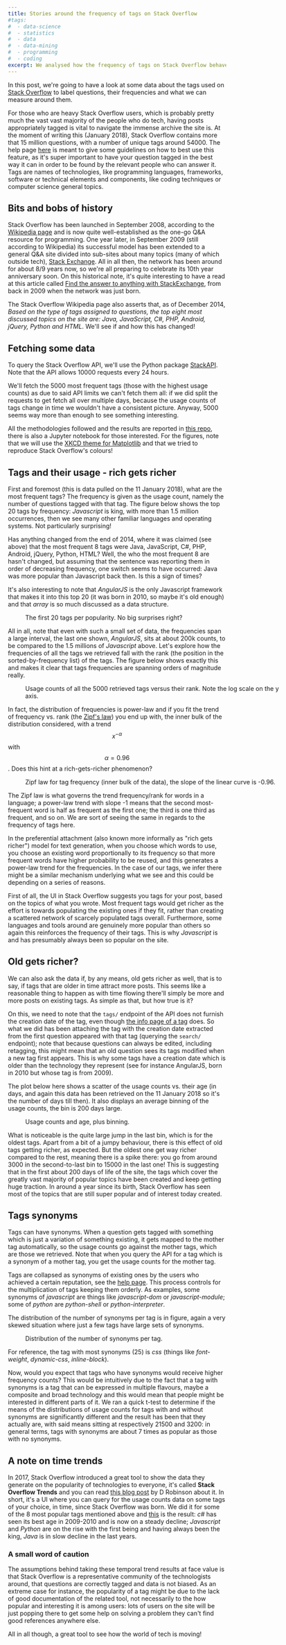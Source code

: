 ```yaml
---
title: Stories around the frequency of tags on Stack Overflow
#tags:
#  - data-science
#  - statistics
#  - data
#  - data-mining
#  - programming
#  - coding
excerpt: We analysed how the frequency of tags on Stack Overflow behaves, what are the relevant distributions, whether the age of a tag has an effect and what part do the synonyms play.
---
```


In this post, we're going to have a look at some data about the tags used on [Stack Overflow](http://stackoverflow.com) to label questions, their frequencies and what we can measure around them.

For those who are heavy Stack Overflow users, which is probably pretty much the vast vast majority of the people who do tech, having posts appropriately tagged is vital to navigate the immense archive the site is. At the moment of writing this (January 2018), Stack Overflow contains more that 15 million questions, with a number of unique tags around 54000.
The help page [here](http://stackoverflow.com/help/tagging) is meant to give some guidelines on how to best use this feature, as it's super important to have your question tagged in the best way it can in order to be found by the relevant people who can answer it. Tags are names of technologies, like programming languages, frameworks, software or technical elements and components, like coding techniques or computer science general topics.

## Bits and bobs of history

Stack Overflow has been launched in September 2008, according to the [Wikipedia page](https://en.wikipedia.org/wiki/Stack_Overflow) and is now quite well-established as the one-go Q&A resource for programming. One year later, in September 2009 (still according to Wikipedia) its successful model has been extended to a general Q&A site divided into sub-sites about many topics (many of which outside tech), [Stack Exchange](https://stackexchange.com/). All in all then, the network has been around for about 8/9 years now, so we're all preparing to celebrate its 10th year anniversary soon. On this historical note, it's quite interesting to have a read at this article called [Find the answer to anything with StackExchange](http://www.zdnet.com/article/find-the-answer-to-anything-with-stackexchange/), from back in 2009 when the network was just born.

The Stack Overflow Wikipedia page also asserts that, as of December 2014, *Based on the type of tags assigned to questions, the top eight most discussed topics on the site are: Java, JavaScript, C#, PHP, Android, jQuery, Python and HTML*. We'll see if and how this has changed!

## Fetching some data

To query the Stack Overflow API, we'll use the Python package [StackAPI](http://stackapi.readthedocs.io/en/latest/). Note that the API allows 10000 requests every 24 hours.

We'll fetch the 5000 most frequent tags (those with the highest usage counts) as due to said API limits we can't fetch them all: if we did split the requests to get fetch all over multiple days, because the usage counts of tags change in time we wouldn't have a consistent picture. Anyway, 5000 seems way more than enough to see something interesting.

All the methodologies followed and the results are reported in [this repo](https://github.com/martinapugliese/the-talking-data/tree/master/stackoverflow-tags), there is also a Jupyter notebook for those interested. For the figures, note that we will use the [XKCD theme for Matplotlib](https://matplotlib.org/api/_as_gen/matplotlib.pyplot.xkcd.html) and that we tried to reproduce Stack Overflow's colours!

## Tags and their usage - rich gets richer

First and foremost (this is data pulled on the 11 January 2018), what are the most frequent tags? The frequency is given as the usage count, namely the number of questions tagged with that tag. The figure below shows the top 20 tags by frequency: *Javascript* is king, with more than 1.5 million occurrences, then we see many other familiar languages and operating systems. Not particularly surprising!

Has anything changed from the end of 2014, where it was claimed (see above) that the most frequent 8 tags were Java, JavaScript, C#, PHP, Android, jQuery, Python, HTML? Well, the who the most frequent 8 are hasn't changed, but assuming that the sentence was reporting them in order of decreasing frequency, one switch seems to have occurred: Java was more popular than Javascript back then. Is this a sign of times?

It's also interesting to note that *AngularJS* is the only Javascript framework that makes it into this top 20 (it was born in 2010, so maybe it's old enough) and that *array* is so much discussed as a data structure.

<figure style="width: 600px" class="align-center">
  <img src="{{ site.url }}{{ site.posts_images_path }}so-highest-20-tags.jpg" alt="">
  <figcaption>The first 20 tags per popularity. No big surprises right? </figcaption>
</figure>

All in all, note that even with such a small set of data, the frequencies span a large interval, the last one shown, *AngularJS*, sits at about 200k counts, to be compared to the 1.5 millions of *Javascript* above. Let's explore how the frequencies of all the tags we retrieved fall with the rank (the position in the sorted-by-frequency list) of the tags. The figure below shows exactly this and makes it clear that tags frequencies are spanning orders of magnitude really.

<figure style="width: 600px" class="align-center">
  <img src="{{ site.url }}{{ site.posts_images_path }}so-tags-usage-time.jpg" alt="">
  <figcaption>Usage counts of all the 5000 retrieved tags versus their rank. Note the log scale on the y axis. </figcaption>
</figure>

In fact, the distribution of frequencies is power-law and if you fit the trend of frequency vs. rank (the [Zipf's law](https://en.wikipedia.org/wiki/Zipf%27s_law)) you end up with, the inner bulk of the distribution considered, with a trend $$x^{-\alpha}$$ with $$\alpha = 0.96$$. Does this hint at a rich-gets-richer phenomenon?

<figure style="width: 600px" class="align-center">
  <img src="{{ site.url }}{{ site.posts_images_path }}so-tags-zipf.jpg" alt="">
  <figcaption>Zipf law for tag frequency (inner bulk of the data), the slope of the linear curve is -0.96.</figcaption>
</figure>

The Zipf law is what governs the trend frequency/rank for words in a language; a power-law trend with slope -1 means that the second most-frequent word is half as frequent as the first one; the third is one third as frequent, and so on. We are sort of seeing the same in regards to the frequency of tags here.

In the preferential attachment (also known more informally as "rich gets richer") model for text generation, when you choose which words to use, you choose an existing word proportionally to its frequency so that more frequent words have higher probability to be reused, and this generates a power-law trend for the frequencies. In the case of our tags, we infer there might be a similar mechanism underlying what we see and this could be depending on a series of reasons.

First of all, the UI in Stack Overflow suggests you tags for your post, based on the topics of what you wrote. Most frequent tags would get richer as the effort is towards populating the existing ones if they fit, rather than creating a scattered network of scarcely populated tags overall. Furthermore, some languages and tools around are genuinely more popular than others so again this reinforces the frequency of their tags. This is why *Javascript* is and has presumably always been so popular on the site.

## Old gets richer?

We can also ask the data if, by any means, old gets richer as well, that is to say, if tags that are older in time attract more posts. This seems like a reasonable thing to happen as with time flowing there'll simply be more and more posts on existing tags. As simple as that, but how true is it?

On this, we need to note that the `tags/` endpoint of the API does not furnish the creation date of the tag, even though [the info page of a tag](https://stackoverflow.com/tags/angularjs/info) does. So what we did has been attaching the tag with the creation date extracted from the first question appeared with that tag (querying the `search/` endpoint); note that because questions can always be edited, including retagging, this might mean that an old question sees its tags modified when a new tag first appears. This is why some tags have a creation date which is older than the technology they represent (see for instance AngularJS, born in 2010 but whose tag is from 2009).

The plot below here shows a scatter of the usage counts vs. their age (in days, and again this data has been retrieved on the 11 January 2018 so it's the number of days till then). It also displays an average binning of the usage counts, the bin is 200 days large.

<figure style="width: 600px" class="align-center">
  <img src="{{ site.url }}{{ site.posts_images_path }}so-tags-means.jpg" alt="">
  <figcaption>Usage counts and age, plus binning.</figcaption>
</figure>

What is noticeable is the quite large jump in the last bin, which is for the oldest tags. Apart from a bit of a jumpy behaviour, there is this effect of old tags getting richer, as expected. But the oldest one get way richer compared to the rest, meaning there is a spike there: you go from around 3000 in the second-to-last bin to 15000 in the last one! This is suggesting that in the first about 200 days of life of the site, the tags which cover the greatly vast majority of popular topics have been created and keep getting huge traction. In around a year since its birth, Stack Overflow has seen most of the topics that are still super popular and of interest today created.

## Tags synonyms

Tags can have synonyms. When a question gets tagged with something which is just a variation of something existing, it gets mapped to the mother tag automatically, so the usage counts go against the mother tags, which are those we retrieved. Note that when you query the API for a tag which is a synonym of a mother tag, you get the usage counts for the mother tag.

Tags are collapsed as synonyms of existing ones by the users who achieved a certain reputation, see the [help page](https://stackoverflow.com/help/privileges/suggest-tag-synonyms). This process controls for the multiplication of tags keeping them orderly. As examples, some synonyms of *javascript* are things like *javascript-dom* or *javascript-module*; some of *python* are *python-shell* or *python-interpreter*.

The distribution of the number of synonyms per tag is in figure, again a very skewed situation where just a few tags have large sets of synonyms.

<figure style="width: 600px" class="align-center">
  <img src="{{ site.url }}{{ site.posts_images_path }}so-tags-syns-dist.jpg" alt="">
  <figcaption>Distribution of the number of synonyms per tag.</figcaption>
</figure>

For reference, the tag with most synonyms (25) is *css* (things like *font-weight*, *dynamic-css*, *inline-block*).

Now, would you expect that tags who have synonyms would receive higher frequency counts? This would be intuitively due to the fact that a tag with synonyms is a tag that can be expressed in multiple flavours, maybe a composite and broad technology and this would mean that people might be interested in different parts of it. We ran a quick t-test to determine if the means of the distributions of usage counts for tags with and without synonyms are significantly different and the result has been that they actually are, with said means sitting at respectively 21500 and 3200: in general terms, tags with synonyms are about 7 times as popular as those with no synonyms.

## A note on time trends

In 2017, Stack Overflow introduced a great tool to show the data they generate on the popularity of technologies to everyone, it's called **Stack Overflow Trends** and you can read [this blog post](https://stackoverflow.blog/2017/05/09/introducing-stack-overflow-trends/) by D Robinson about it. In short, it's a UI where you can query for the usage counts data on some tags of your choice, in time, since Stack Overflow was born. We did it for some of the 8 most popular tags mentioned above and [this](https://insights.stackoverflow.com/trends?utm_source=so-owned&utm_medium=blog&utm_campaign=trends&utm_content=blog-link&tags=javascript%2Cjava%2Cc%23%2Cpython) is the result: *c#* has seen its best age in 2009-2010 and is now on a steady decline; *Javascript* and *Python* are on the rise with the first being and having always been the king, *Java* is in slow decline in the last years.

### A small word of caution

The assumptions behind taking these temporal trend results at face value is that Stack Overflow is a representative community of the technologists around, that questions are correctly tagged and data is not biased. As an extreme case for instance, the popularity of a tag might be due to the lack of good documentation of the related tool, not necessarily to the how popular and interesting it is among users: lots of users on the site will be just popping there to get some help on solving a problem they can't find good references anywhere else.

All in all though, a great tool to see how the world of tech is moving!
